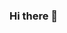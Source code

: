 ### Hi there 👋

<!--
**camillars/camillars** is a ✨ _special_ ✨ repository because its `README.md` (this file) appears on your GitHub profile.

Here are some ideas to get you started:

- 💬 Ask me anything about Marketing
- 🔭 I work at SSW https://www.ssw.com.au/people/camilla-silva
- 📫 How to reach me: camilla@ssw.com.au
- 😄 Pronouns: She/her
-->
